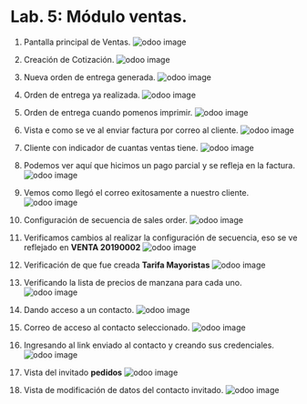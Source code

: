 # Lab. 5: Módulo ventas.

1. Pantalla principal de Ventas.
   ![odoo image](images/1.png)

2. Creación de Cotización.
   ![odoo image](images/2.png)

3. Nueva orden de entrega generada.
   ![odoo image](images/3.png)

4. Orden de entrega ya realizada.
   ![odoo image](images/4.png)

5. Orden de entrega cuando pomenos imprimir.
   ![odoo image](images/5.png)

6. Vista e como se ve al enviar factura por correo al cliente.
   ![odoo image](images/6.png)

7. Cliente con indicador de cuantas ventas tiene.
   ![odoo image](images/7.png)

8. Podemos ver aquí que hicimos un pago parcial y se refleja en la factura.
   ![odoo image](images/8.png)

9. Vemos como llegó el correo exitosamente a nuestro cliente.
   ![odoo image](images/9.png)

10. Configuración de secuencia de sales order.
    ![odoo image](images/10.png)

11. Verificamos cambios al realizar la configuración de secuencia, eso se ve reflejado en **VENTA 20190002**
    ![odoo image](images/11.png)

12. Verificación de que fue creada **Tarifa Mayoristas**
    ![odoo image](images/12.png)

13. Verificando la lista de precios de manzana para cada uno.
    ![odoo image](images/13.png)

14. Dando acceso a un contacto.
    ![odoo image](images/14.png)

15. Correo de acceso al contacto seleccionado.
    ![odoo image](images/15.png)

16. Ingresando al link enviado al contacto y creando sus credenciales.
    ![odoo image](images/16.png)

17. Vista del invitado **pedidos**
    ![odoo image](images/17.png)

18. Vista de modificación de datos del contacto invitado.
    ![odoo image](images/18.png)
